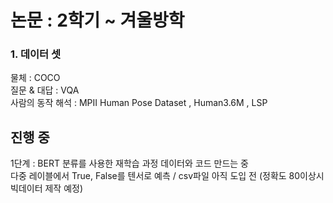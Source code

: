 # 논문 : 2학기 ~ 겨울방학

### 1. 데이터 셋

물체 : COCO <br>
질문 & 대답 : VQA <br>
사람의 동작 해석 : MPII Human Pose Dataset , Human3.6M , LSP

## 진행 중
1단계 : BERT 분류를 사용한 재학습 과정 데이터와 코드 만드는 중 <br>
다중 레이블에서 True, False를 텐서로 예측 / csv파일 아직 도입 전 (정확도 80이상시 빅데이터 제작 예정)
